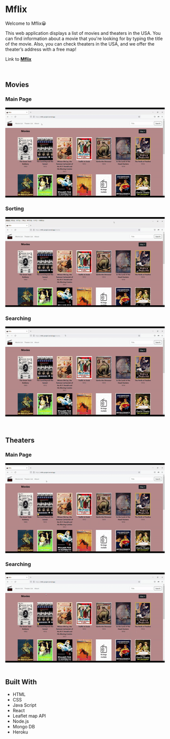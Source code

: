 # Mflix

Welcome to Mflix:grinning:

This web application displays a list of movies and theaters in the USA. You can find information about a movie that you're looking for by typing the title of the movie. Also, you can check theaters in the USA, and we offer the theater’s address with a free map!

Link to [**Mflix**](https://mflix-project.vercel.app/)

&nbsp;

## Movies

### Main Page

![Main Page](./demo/moviePage.gif)

### Sorting

![Soring](./demo/sorting.gif)

### Searching

![Searching](./demo/searching.gif)

&nbsp;

## Theaters

### Main Page

![Main Page](./demo/theaterPage.gif)

### Searching

![Searching](./demo/searchingTheater.gif)
&nbsp;

## Built With

- HTML
- CSS
- Java Script
- React
- Leaflet map API
- Node.js
- Mongo DB
- Heroku
